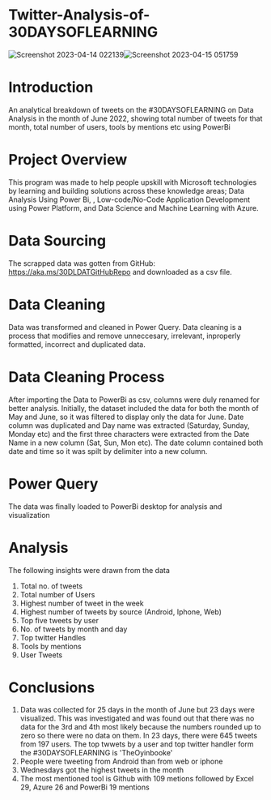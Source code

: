 # Twitter-Analysis-of-30DAYSOFLEARNING
![Screenshot 2023-04-14 022139](https://user-images.githubusercontent.com/115046602/232083736-03d28751-95cf-4252-ad0d-327c930ef6ac.png)![Screenshot 2023-04-15 051759](https://user-images.githubusercontent.com/115046602/232182590-35968ccd-5066-4a17-8187-1ee46ee9c511.png)


# Introduction
An analytical breakdown of tweets on the #30DAYSOFLEARNING on Data Analysis in the month of June 2022, showing total number of tweets for that month, total number of users, tools by mentions etc using PowerBi

# Project Overview
This program was made to help people upskill with Microsoft technologies by learning and building solutions across these knowledge areas; Data Analysis Using Power Bi, , Low-code/No-Code Application Development using Power Platform, and Data Science and Machine Learning with Azure.

# Data Sourcing
The scrapped data was gotten from GitHub: https://aka.ms/30DLDATGitHubRepo and downloaded as a csv file.

# Data Cleaning
Data was transformed and cleaned in Power Query. Data cleaning is a process that modifies and remove unneccesary, irrelevant, inproperly formatted, incorrect and duplicated data.

# Data Cleaning Process
After importing the Data to PowerBi as csv, columns were duly renamed for better analysis. Initially, the dataset included the data for both the month of May and June, so it was filtered to display only the data for June. Date column was duplicated and Day name was extracted (Saturday, Sunday, Monday etc) and the first three characters were extracted from the Date Name in a new column (Sat, Sun, Mon etc). The date column contained both date and time so it was spilt by delimiter into a new column.

# Power Query
The data was finally loaded to PowerBi desktop for analysis and visualization

# Analysis
The following insights were drawn from the data
1. Total no. of tweets
2. Total number of Users
3. Highest number of tweet in the week
4. Highest number of tweets by source (Android, Iphone, Web)
5. Top five tweets by user
6. No. of tweets by month and day
7. Top twitter Handles
8. Tools by mentions
9. User Tweets


# Conclusions
1. Data was collected for 25 days in the month of June but 23 days were visualized. This was investigated and was found out that there was no data for the 3rd and 4th most likely because the numbers rounded up to zero so there were no data on them. In 23 days, there were 645 tweets from 197 users. The top twwets by a user and top twitter handler form the #30DAYSOFLEARNING is 'TheOyinbooke' 
2. People were tweeting from Android than from web or iphone
3. Wednesdays got the highest tweets in the month
4. The most mentioned tool is Github with 109 metions followed by Excel 29, Azure 26 and PowerBi 19 mentions
